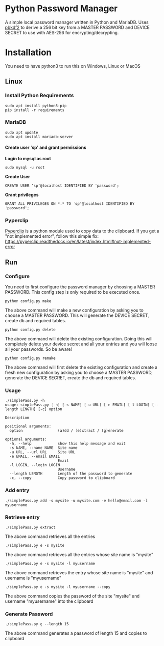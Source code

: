 # Python Password Manager

A simple local password manager written in Python and MariaDB. Uses [pbkdf2](https://en.wikipedia.org/wiki/PBKDF2) to derive a 256 bit key from a MASTER PASSWORD and DEVICE SECRET to use with AES-256 for encrypting/decrypting.


# Installation
You need to have python3 to run this on Windows, Linux or MacOS
## Linux
### Install Python Requirements
```
sudo apt install python3-pip
pip install -r requirements
```

### MariaDB
```
sudo apt update
sudo apt install mariadb-server
```
#### Create user 'sp' and grant permissions
**Login to mysql as root**
```
sudo mysql -u root
```
**Create User**
```
CREATE USER 'sp'@localhost IDENTIFIED BY 'password';
```
**Grant privileges**
```
GRANT ALL PRIVILEGES ON *.* TO 'sp'@localhost IDENTIFIED BY 'password';
```

### Pyperclip
[Pyperclip](https://pypi.org/project/pyperclip/) is a python module used to copy data to the clipboard. If you get a "not implemented error", follow this simple fix: https://pyperclip.readthedocs.io/en/latest/index.html#not-implemented-error


## Run
### Configure

You need to first configure the password manager by choosing a MASTER PASSWORD. This config step is only required to be executed once.
```
python config.py make
```
The above command will make a new configuration by asking you to choose a MASTER PASSWORD.
This will generate the DEVICE SECRET, create db and required tables.

```
python config.py delete
```
The above command will delete the existing configuration. Doing this will completely delete your device secret and all your entries and you will loose all your passwords. So be aware!

```
python config.py remake
```
The above command will first delete the existing configuration and create a fresh new configuration by asking you to choose a MASTER PASSWORD, generate the DEVICE SECRET, create the db and required tables.

### Usage
```
./simplePass.py -h
usage: simplePass.py [-h] [-s NAME] [-u URL] [-e EMAIL] [-l LOGIN] [--length LENGTH] [-c] option

Description

positional arguments:
  option                (a)dd / (e)xtract / (g)enerate

optional arguments:
  -h, --help            show this help message and exit
  -s NAME, --name NAME  Site name
  -u URL, --url URL     Site URL
  -e EMAIL, --email EMAIL
                        Email
  -l LOGIN, --login LOGIN
                        Username
  --length LENGTH       Length of the password to generate
  -c, --copy            Copy password to clipboard
```


### Add entry
```
./simplePass.py add -s mysite -u mysite.com -e hello@email.com -l myusername
```
### Retrieve entry
```
./simplePass.py extract
```
The above command retrieves all the entries
```
./simplePass.py e -s mysite
```
The above command retrieves all the entries whose site name is "mysite"
```
./simplePass.py e -s mysite -l myusername
```
The above command retrieves the entry whose site name is "mysite" and username is "myusername"
```
./simplePass.py e -s mysite -l myusername --copy
```
The above command copies the password of the site "mysite" and username "myusername" into the clipboard
### Generate Password
```
./simplePass.py g --length 15
```
The above command generates a password of length 15 and copies to clipboard
